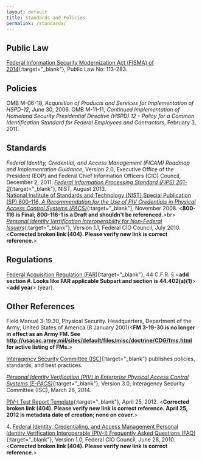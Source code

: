 ```yaml
---
layout: default
title: Standards and Policies
permalink: /standards/
---
```

## Public Law

[Federal Information Security Modernization Act (FISMA) of 2014](https://www.dhs.gov/fisma){:target="_blank"}, Public Law No: 113-283. 

## Policies

OMB M-06-18, _Acquisition of Products and Services for Implementation of HSPD-12_, June 30, 2006.
OMB M-11-11, _Continued Implementation of Homeland Security Presidential Directive (HSPD) 12 - Policy for a Common Identification Standard for Federal Employees and Contractors_, February 3, 2011.

## Standards

_Federal Identity, Credential, and Access Management (FICAM) Roadmap and Implementation Guidance_, Version 2.0, Executive Office of the President (EOP) and Federal Chief Information Officers (CIO) Council, December 2, 2011.
[_Federal Information Processing Standard (FIPS) 201-2_](http://nvlpubs.nist.gov/nistpubs/FIPS/NIST.FIPS.201-2.pdf){:target="_blank"}, NIST, August 2013.<br>
[National Institute of Standards and Technology (NIST) Special Publication (SP) 800-116, _A Recommendation for the Use of PIV Credentials in Physical Access Control Systems (PACS)_](http://nvlpubs.nist.gov/nistpubs/Legacy/SP/nistspecialpublication800-116.pdf){:target="_blank"], November 2008. <**800-116 is Final; 800-116-1 is a Draft and shouldn't be referenced.**>br>
[_Personal Identity Vertification Interoperability for Non-Federal Issuers_](https://www.idmanagement.gov/wp-content/uploads/sites/1171/uploads/PIV_IO_NonFed_Issuers.pdf){:target="_blank"}, Version 1.1, Federal CIO Council, July 2010.<**Corrected broken link (404). Please verify new link is correct reference.**><br>

## Regulations

[Federal Acquisition Regulation (FAR)](https://www.acquisition.gov/browsefar){:target="_blank"}, 44 C.F.R. &sect; <**add section #. Looks like FAR applicable Subpart and section is 44.402(a)(1)**><**add year**> (year).<!--Please add full citation.-->

## Other References

Field Manual 3-19.30, Physical Security. Headquarters, Department of the Army, United States of America (8 January 2001)<**FM 3-19-30 is no longer in effect as an Army FM. See http://usacac.army.mil/sites/default/files/misc/doctrine/CDG/fms.html for active listing of FMs.**>

[Interagency Security Committee (ISC)](https://www.dhs.gov/isc-policies-standards-best-practices){:target="_blank"} publishes policies, standards, and best practices. 

[_Personal Identity Verification (PIV) in Enterprise Physical Access Control Systems (E-PACS)_](https://www.idmanagement.gov/wp-content/uploads/sites/1171/uploads/piv-in-epacs.pdf){:target="_blank"}, Version 3.0, Interagency Security Committee (ISC), March 26, 2014.

[PIV-I Test Report Template](https://www.idmanagement.gov/piv-i_test_report_template-1/){:target="_blank"}, April 25, 2012. <**Corrected broken link (404). Please verify new link is correct reference. April 25, 2012 is metadata date of creation; none on cover.**><br>

<a name="4">4</a>. [Federal Identity, Credentialing, and Access Management Personal Identity Verification Interoperable (PIV-I) Frequently Asked Questions (FAQ)](https://www.idmanagement.gov/wp-content/uploads/sites/1171/uploads/PIV-I_FAQ.pdf){:target="_blank"}, Version 1.0, Federal CIO Council, June 28, 2010. <**Corrected broken link (404). Please verify new link is correct reference.**><br>
